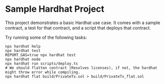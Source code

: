 # Sample Hardhat Project

This project demonstrates a basic Hardhat use case. It comes with a sample contract, a test for that contract, and a script that deploys that contract.

Try running some of the following tasks:

```shell
npx hardhat help
npx hardhat test
REPORT_GAS=true npx hardhat test
npx hardhat node
npx hardhat run scripts/deploy.ts
# We should flatten contract (Resolves licenses), if not, the hardhat might throw error while compiling.
npx hardhat flat build/PrivateTx.sol > build/PrivateTx_flat.sol 
```
